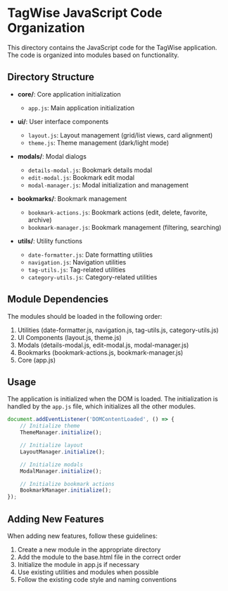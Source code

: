 # TagWise JavaScript Code Organization

This directory contains the JavaScript code for the TagWise application. The code is organized into modules based on functionality.

## Directory Structure

- **core/**: Core application initialization
  - `app.js`: Main application initialization

- **ui/**: User interface components
  - `layout.js`: Layout management (grid/list views, card alignment)
  - `theme.js`: Theme management (dark/light mode)

- **modals/**: Modal dialogs
  - `details-modal.js`: Bookmark details modal
  - `edit-modal.js`: Bookmark edit modal
  - `modal-manager.js`: Modal initialization and management

- **bookmarks/**: Bookmark management
  - `bookmark-actions.js`: Bookmark actions (edit, delete, favorite, archive)
  - `bookmark-manager.js`: Bookmark management (filtering, searching)

- **utils/**: Utility functions
  - `date-formatter.js`: Date formatting utilities
  - `navigation.js`: Navigation utilities
  - `tag-utils.js`: Tag-related utilities
  - `category-utils.js`: Category-related utilities

## Module Dependencies

The modules should be loaded in the following order:

1. Utilities (date-formatter.js, navigation.js, tag-utils.js, category-utils.js)
2. UI Components (layout.js, theme.js)
3. Modals (details-modal.js, edit-modal.js, modal-manager.js)
4. Bookmarks (bookmark-actions.js, bookmark-manager.js)
5. Core (app.js)

## Usage

The application is initialized when the DOM is loaded. The initialization is handled by the `app.js` file, which initializes all the other modules.

```javascript
document.addEventListener('DOMContentLoaded', () => {
    // Initialize theme
    ThemeManager.initialize();

    // Initialize layout
    LayoutManager.initialize();

    // Initialize modals
    ModalManager.initialize();

    // Initialize bookmark actions
    BookmarkManager.initialize();
});
```

## Adding New Features

When adding new features, follow these guidelines:

1. Create a new module in the appropriate directory
2. Add the module to the base.html file in the correct order
3. Initialize the module in app.js if necessary
4. Use existing utilities and modules when possible
5. Follow the existing code style and naming conventions 
